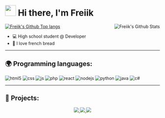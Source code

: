 <h1><img src="https://cdn.discordapp.com/emojis/853981345305722880.gif" width="35"/> Hi there, I'm Freiik</h1>

<a href="https://github.com/FreiikDev"><img alt="Freiik's Github Top langs" src="https://github-readme-stats.vercel.app/api/top-langs/?username=FreiikDev&layout=compact&theme=discord_old_blurple" /></a>
<a href="https://github.com/FreiikDev"><img align="right" alt="Freiik's Github Stats" src="https://github-readme-stats.vercel.app/api?username=FreiikDev&show_icons=true&theme=discord_old_blurple" /></a>

- 💻 High school student @ Developer
- 🥖 I love french bread

---

## 🌍 Programming languages:

<p>
	<img alt="html5" src="https://img.shields.io/badge/-HTML5-E34F26?style=flat-square&logo=html5&logoColor=white" />
	<img alt="css" src="https://img.shields.io/badge/-CSS-00A6FF?style=flat-square&logo=css3&logoColor=white" />
	<img alt="js" src="https://img.shields.io/badge/-Javascript-FFEE00?style=flat-square&logo=javascript&logoColor=black" />
	<img alt="php" src="https://img.shields.io/badge/-PHP-FFB120?style=flat-square&logo=php&logoColor=white" />
	<img alt="react" src="https://img.shields.io/badge/-React-45B8D8?style=flat-square&logo=react&logoColor=white" />
	<img alt="nodejs" src="https://img.shields.io/badge/-NodeJS-43853D?style=flat-square&logo=Node.js&logoColor=white" />
	<img alt="python" src="https://img.shields.io/badge/-Python-21B500?style=flat-square&logo=python&logoColor=white" />
	<img alt="java" src="https://img.shields.io/badge/-Java-4495CF?style=flat-square&logo=java&logoColor=white" />
	<img alt="c#" src="https://img.shields.io/badge/-C%20Sharp-44CF90?style=flat-square&logo=c%20sharp&logoColor=white" />
</p>

---

## 🚩 Projects:

<div align="center"> 
	<a href="https://github.com/FreiikDev/ScreenshotEmbedder">
	<img src="https://github-readme-stats.vercel.app/api/pin/?username=FreiikDev&repo=ScreenshotEmbedder&theme=discord_old_blurple" />
	</a>
	<a href="https://github.com/FreiikDev/djs-giveaways">
	<img src="https://github-readme-stats.vercel.app/api/pin/?username=FreiikDev&repo=djs-giveaways&theme=discord_old_blurple" />
	</a>
	<a href="https://github.com/FreiikDev/discord-addons">
	<img src="https://github-readme-stats.vercel.app/api/pin/?username=FreiikDev&repo=discord-addons&theme=discord_old_blurple" />
	</a>
</div>
